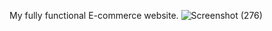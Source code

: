 My fully functional E-commerce website.
![Screenshot (276)](https://user-images.githubusercontent.com/69473049/187653167-794d7dd8-a820-4a93-b249-347b817659ba.png)
